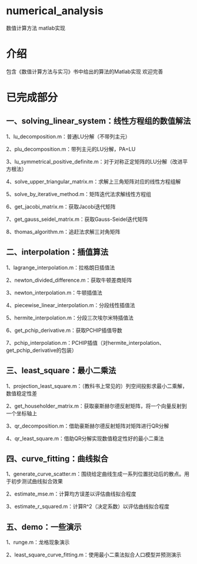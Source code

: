 # numerical_analysis
数值计算方法 matlab实现

# 介绍
包含《数值计算方法与实习》书中给出的算法的Matlab实现
欢迎完善

# 已完成部分
## 一、solving_linear_system：线性方程组的数值解法
1、lu_decomposition.m：普通LU分解（不带列主元）

2、plu_decomposition.m：带列主元的LU分解，PA=LU

3、lu_symmetrical_positive_definite.m：对于对称正定矩阵的LU分解（改进平方根法）

4、solve_upper_triangular_matrix.m：求解上三角矩阵对应的线性方程组解

5、solve_by_iterative_method.m：矩阵迭代法求解线性方程组

6、get_jacobi_matrix.m：获取Jacobi迭代矩阵

7、get_gauss_seidel_matrix.m：获取Gauss-Seidel迭代矩阵

8、thomas_algorithm.m：追赶法求解三对角矩阵

## 二、interpolation：插值算法
1、lagrange_interpolation.m：拉格朗日插值法

2、newton_divided_difference.m：获取牛顿差商矩阵

3、newton_interpolation.m：牛顿插值法

4、piecewise_linear_interpolation.m：分段线性插值法

5、hermite_interpolation.m：分段三次埃尔米特插值法

6、get_pchip_derivative.m：获取PCHIP插值导数

7、pchip_interpolation.m：PCHIP插值（对hermite_interpolation、get_pchip_derivative的包装）

## 三、least_square：最小二乘法
1、projection_least_square.m：（教科书上常见的）列空间投影求最小二乘解，数值稳定性差

2、get_householder_matrix.m：获取豪斯赫尔德反射矩阵，将一个向量反射到一个坐标轴上

3、qr_decomposition.m：借助豪斯赫尔德反射矩阵对矩阵进行QR分解

4、qr_least_square.m：借助QR分解实现数值稳定性好的最小二乘法

## 四、curve_fitting：曲线拟合
1、generate_curve_scatter.m：围绕给定曲线生成一系列位置扰动后的散点。用于初步测试曲线拟合效果

2、estimate_mse.m：计算均方误差以评估曲线拟合程度

3、estimate_r_squared.m：计算R^2（决定系数）以评估曲线拟合程度

## 五、demo：一些演示
1、runge.m：龙格现象演示

2、least_square_curve_fitting.m：使用最小二乘法拟合人口模型并预测演示
